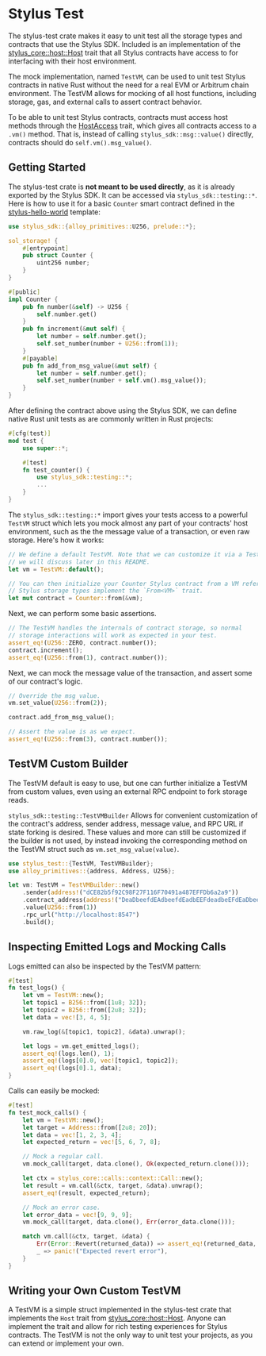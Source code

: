# Stylus Test

The stylus-test crate makes it easy to unit test all the storage types and contracts that use the Stylus SDK. Included is an implementation of the [stylus_core::host::Host](../stylus-core/latest/stylus_core/host/trait.Host.html) trait that all Stylus contracts have access to for interfacing with their host environment.

The mock implementation, named `TestVM`, can be used to unit test Stylus contracts in native Rust without the need for a real EVM or Arbitrum chain environment. The TestVM allows for mocking of all host functions, including storage, gas, and external calls to assert contract behavior.

To be able to unit test Stylus contracts, contracts must access host methods through the [HostAccess](https://docs.rs/stylus-core/latest/stylus_core/host/trait.HostAccess.html) trait, which gives all contracts access to a `.vm()` method. That is, instead of calling `stylus_sdk::msg::value()` directly, contracts should do `self.vm().msg_value()`.

## Getting Started

The stylus-test crate is **not meant to be used directly**, as it is already exported by the Stylus SDK. It can be accessed via `stylus_sdk::testing::*`. Here is how to use it for a basic `Counter` smart contract defined in the [stylus-hello-world](https://github.com/OffchainLabs/stylus-hello-world) template:

```rs
use stylus_sdk::{alloy_primitives::U256, prelude::*};

sol_storage! {
    #[entrypoint]
    pub struct Counter {
        uint256 number;
    }
}

#[public]
impl Counter {
    pub fn number(&self) -> U256 {
        self.number.get()
    }
    pub fn increment(&mut self) {
        let number = self.number.get();
        self.set_number(number + U256::from(1));
    }
    #[payable]
    pub fn add_from_msg_value(&mut self) {
        let number = self.number.get();
        self.set_number(number + self.vm().msg_value());
    }
}
```

After defining the contract above using the Stylus SDK, we can define native Rust unit tests as are commonly written in Rust projects:
```rs
#[cfg(test)]
mod test {
    use super::*;

    #[test]
    fn test_counter() {
        use stylus_sdk::testing::*;
        ...
    }
}
```

The `stylus_sdk::testing::*` import gives your tests access to a powerful `TestVM` struct which lets you mock almost any part
of your contracts' host environment, such as the the message value of a transaction, or even raw storage. Here's how it works:

```rs
// We define a default TestVM. Note that we can customize it via a TestVMBuilder
// we will discuss later in this README.
let vm = TestVM::default();

// You can then initialize your Counter Stylus contract from a VM reference, as all
// Stylus storage types implement the `From<VM>` trait.
let mut contract = Counter::from(&vm);
```

Next, we can perform some basic assertions.

```rs
// The TestVM handles the internals of contract storage, so normal
// storage interactions will work as expected in your test.
assert_eq!(U256::ZERO, contract.number());
contract.increment();
assert_eq!(U256::from(1), contract.number());
```

Next, we can mock the message value of the transaction, and assert some of our contract's logic.

```rs
// Override the msg value.
vm.set_value(U256::from(2));

contract.add_from_msg_value();

// Assert the value is as we expect.
assert_eq!(U256::from(3), contract.number());
```

## TestVM Custom Builder

The TestVM default is easy to use, but one can further initialize a TestVM from custom values, even
using an external RPC endpoint to fork storage reads.

`stylus_sdk::testing::TestVMBuilder` Allows for convenient customization of the contract's address, sender address, message value, and RPC
URL if state forking is desired. These values and more can still be customized if the builder is not used,
by instead invoking the corresponding method on the TestVM struct such as `vm.set_msg_value(value)`.

```rs
use stylus_test::{TestVM, TestVMBuilder};
use alloy_primitives::{address, Address, U256};

let vm: TestVM = TestVMBuilder::new()
    .sender(address!("dCE82b5f92C98F27F116F70491a487EFFDb6a2a9"))
    .contract_address(address!("DeaDbeefdEAdbeefdEadbEEFdeadbeEFdEaDbeeF"))
    .value(U256::from(1))
    .rpc_url("http://localhost:8547")
    .build();
```

## Inspecting Emitted Logs and Mocking Calls

Logs emitted can also be inspected by the TestVM pattern:

```rs
#[test]
fn test_logs() {
    let vm = TestVM::new();
    let topic1 = B256::from([1u8; 32]);
    let topic2 = B256::from([2u8; 32]);
    let data = vec![3, 4, 5];

    vm.raw_log(&[topic1, topic2], &data).unwrap();

    let logs = vm.get_emitted_logs();
    assert_eq!(logs.len(), 1);
    assert_eq!(logs[0].0, vec![topic1, topic2]);
    assert_eq!(logs[0].1, data);
}
```

Calls can easily be mocked:

```rs
#[test]
fn test_mock_calls() {
    let vm = TestVM::new();
    let target = Address::from([2u8; 20]);
    let data = vec![1, 2, 3, 4];
    let expected_return = vec![5, 6, 7, 8];

    // Mock a regular call.
    vm.mock_call(target, data.clone(), Ok(expected_return.clone()));

    let ctx = stylus_core::calls::context::Call::new();
    let result = vm.call(&ctx, target, &data).unwrap();
    assert_eq!(result, expected_return);

    // Mock an error case.
    let error_data = vec![9, 9, 9];
    vm.mock_call(target, data.clone(), Err(error_data.clone()));

    match vm.call(&ctx, target, &data) {
        Err(Error::Revert(returned_data)) => assert_eq!(returned_data, error_data),
        _ => panic!("Expected revert error"),
    }
}
```

## Writing your Own Custom TestVM

A TestVM is a simple struct implemented in the stylus-test crate that implements the `Host` trait from [stylus_core::host::Host](https://docs.rs/stylus-core/latest/stylus_core/host/trait.Host.html). Anyone can implement the trait and allow for rich testing experiences
for Stylus contracts. The TestVM is not the only way to unit test your projects, as you can extend or implement your own.